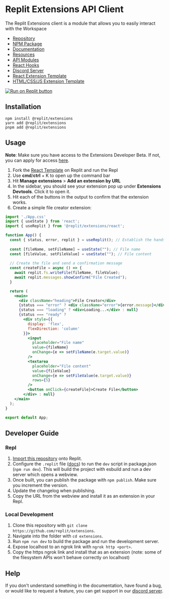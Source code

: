 # Replit Extensions API Client

The Replit Extensions client is a module that allows you to easily interact with the Workspace

 - [Repository](https://github.com/replit/extensions)
 - [NPM Package](https://www.npmjs.com/package/@replit/extensions)
 - [Documentation](https://docs.replit.com/extensions)
  - [Resources](https://docs.replit.com/extensions/resources)
  - [API Modules](https://docs.replit.com/extensions/category/api-reference)
  - [React Hooks](https://docs.replit.com/extensions/category/react-hooks)
 - [Discord Server](https://discord.gg/replit-devs)
 - [React Extension Template](https://replit.com/@replit/React-Extension?v=1)
 - [HTML/CSS/JS Extension Template](https://replit.com/@replit/HTMLCSSJS-Extension?v=1)

[![Run on Replit button](https://user-images.githubusercontent.com/50180265/228865994-ccf7348e-ffb7-454e-bc4e-ce90df6c09bc.png)](https://replit.com/github/replit/extensions)

## Installation

```
npm install @replit/extensions
yarn add @replit/extensions
pnpm add @replit/extensions
```

## Usage

**Note**: Make sure you have access to the Extensions Developer Beta.  If not, you can apply for access [here](https://replit.com/@replit/Extensions-Beta).

1. Fork the [React Template](https://replit.com/@replit/React-Extension?v=1) on Replit and run the Repl
2. Use **cmd**/**ctrl** + K to open up the command bar
3. Hit **Manage extensions** > **Add an extension by URL**
4. In the sidebar, you should see your extension pop up under **Extensions Devtools**.  Click it to open it.
5. Hit each of the buttons in the output to confirm that the extension works.
6. Create a simple file creator extension:

```jsx
import './App.css'
import { useState } from 'react';
import { useReplit } from '@replit/extensions/react';

function App() {
  const { status, error, replit } = useReplit(); // Establish the handshake with Replit
  
  const [fileName, setFileName] = useState(""); // File name
  const [fileValue, setFileValue] = useState(""); // File content
  
  // Create the file and send a confirmation message
  const createFile = async () => {
    await replit.fs.writeFile(fileName, fileValue); 
    await replit.messages.showConfirm("File Created");
  }

  return (
    <main>
      <div className="heading">File Creator</div>
      {status === "error" ? <div className="error">{error.message}</div> : null}
      {status === "loading" ? <div>Loading...</div> : null}
      {status === "ready" ?
        <div style={{
          display: 'flex',
          flexDirection: 'column'
        }}>
          <input
            placeholder="File name"
            value={fileName}
            onChange={e => setFileName(e.target.value)}
          />
          <textarea
            placeholder="File content"
            value={fileValue}
            onChange={e => setFileValue(e.target.value)}
            rows={5}
          />
          <button onClick={createFile}>Create File</button>
        </div> : null}
    </main>
  );
}

export default App;
```

## Developer Guide
### Repl

1. [Import this repository](https://replit.com/github/replit/extensions) onto Replit.
2. Configure the `.replit` file ([docs](https://docs.replit.com/programming-ide/configuring-repl)) to run the `dev` script in package.json (`npm run dev`).  This will build the project with esbuild and run a dev server which opens a webview.
3. Once built, you can publish the package with `npm publish`.  Make sure you increment the version.
4. Update the changelog when publishing.
5. Copy the URL from the webview and install it as an extension in your Repl.

### Local Development
1. Clone this repository with `git clone https://github.com/replit/extensions`.
2. Navigate into the folder with `cd extensions`.
3. Run `npm run dev` to build the package and run the development server.
4. Expose localhost to an ngrok link with `ngrok http <port>`.
5. Copy the https ngrok link and install that as an extension (note: some of the filesystem APIs won't behave correctly on localhost)

## Help
If you don't understand something in the documentation, have found a bug, or would like to request a feature, you can get support in our [discord server](https://discord.gg/replit-devs).
